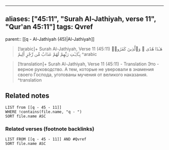 
---
aliases: ["45:11", "Surah Al-Jathiyah, verse 11", "Qur'an 45:11"]
tags: Qvref
---

parent:: [[q - Al-Jathiyah (45)|Al-Jathiyah]]

> [!arabic]+ Surah Al-Jathiyah, Verse 11 (45:11)
> <span class="quran-arabic">هَـٰذَا هُدًى ۖ وَٱلَّذِينَ كَفَرُوا۟ بِـَٔايَـٰتِ رَبِّهِمْ لَهُمْ عَذَابٌ مِّن رِّجْزٍ أَلِيمٌ</span>
^arabic

> [!translation]+ Surah Al-Jathiyah, Verse 11 (45:11) - Translation
> Это - верное руководство. А тем, которые не уверовали в знамения своего Господа, уготованы мучения от великого наказания.
^translation



## Related notes
```dataview
LIST from [[q - 45 - 11]]
WHERE !contains(file.name, "q - ")
SORT file.name ASC
```

### Related verses (footnote backlinks)
```dataview
LIST FROM [[q - 45 - 11]] AND #Qvref
SORT file.name ASC
```

